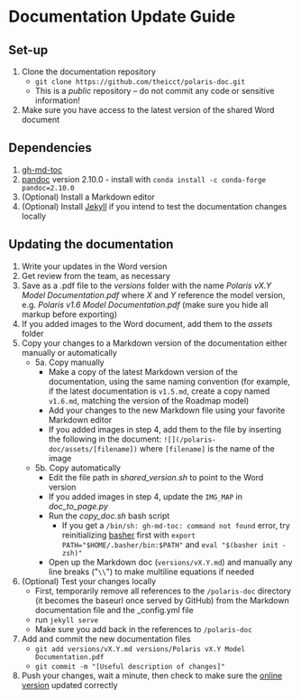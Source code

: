 # Documentation Update Guide

## Set-up

1. Clone the documentation repository
   - `git clone https://github.com/theicct/polaris-doc.git`
   - This is a _public_ repository – do not commit any code or sensitive information!
2. Make sure you have access to the latest version of the shared Word document

## Dependencies
1. [gh-md-toc](https://github.com/ekalinin/github-markdown-toc)
2. [pandoc](https://pandoc.org/index.html) version 2.10.0 - install with `conda install -c conda-forge pandoc=2.10.0`
3. (Optional) Install a Markdown editor
4. (Optional) Install [Jekyll](https://jekyllrb.com/) if you intend to test the documentation changes locally


## Updating the documentation

1. Write your updates in the Word version
2. Get review from the team, as necessary
3. Save as a .pdf file to the _versions_ folder with the name _Polaris vX.Y Model Documentation.pdf_ where _X_ and _Y_ reference the model version, e.g. _Polaris v1.6 Model Documentation.pdf_ (make sure you hide all markup before exporting)
4. If you added images to the Word document, add them to the _assets_ folder
5. Copy your changes to a Markdown version of the documentation either manually or automatically
   - 5a. Copy manually
     - Make a copy of the latest Markdown version of the documentation, using the same naming convention (for example, if the latest documentation is `v1.5.md`, create a copy named `v1.6.md`, matching the version of the Roadmap model)
     - Add your changes to the new Markdown file using your favorite Markdown editor
     - If you added images in step 4, add them to the file by inserting the following in the document: `![](/polaris-doc/assets/[filename])` where `[filename]` is the name of the image
   -  5b. Copy automatically
      - Edit the file path in _shared_version.sh_ to point to the Word version
      - If you added images in step 4, update the `IMG_MAP` in _doc_to_page.py_
      - Run the _copy_doc.sh_ bash script
        - If you get a `/bin/sh: gh-md-toc: command not found` error, try reinitializing [basher](https://github.com/basherpm/basher) first with `export PATH="$HOME/.basher/bin:$PATH"` and `eval "$(basher init - zsh)"`
      - Open up the Markdown doc (`versions/vX.Y.md`) and manually any line breaks ("`\\`") to make multiline equations if needed
6. (Optional) Test your changes locally
   - First, temporarily remove all references to the `/polaris-doc` directory (it becomes the baseurl once served by GitHub) from the Markdown documentation file and the _config.yml file
   - run `jekyll serve`
   - Make sure you add back in the references to `/polaris-doc`
7. Add and commit the new documentation files
   - `git add versions/vX.Y.md versions/Polaris vX.Y Model Documentation.pdf`
   - `git commit -m "[Useful description of changes]"`
8. Push your changes, wait a minute, then check to make sure the [online version](https://theicct.github.io/polaris-doc) updated correctly
